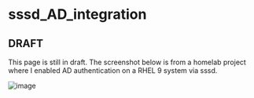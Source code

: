 # sssd_AD_integration
## DRAFT 
This page is still in draft. The screenshot below is from a homelab project where I enabled  AD authentication on a RHEL 9 system via sssd. 

![image](https://github.com/user-attachments/assets/c6a97293-d54f-4fd1-95d8-b32064ed40fe)
